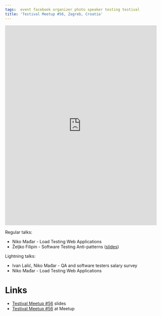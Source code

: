 ```yaml
---
tags:  event facebook organizer photo speaker testing testival
title: 'Testival Meetup #56, Zagreb, Croatia'
---
```

<iframe src="https://www.facebook.com/plugins/post.php?href=https%3A%2F%2Fwww.facebook.com%2Fmedia%2Fset%2F%3Fset%3Da.10157975394007290%26type%3D3&width=500" width="500" height="659" style="border:none;overflow:hidden" scrolling="no" frameborder="0" allowTransparency="true" allow="encrypted-media"></iframe>

Regular talks:

- Niko Mađar - Load Testing Web Applications
- Željko Filipin - Software Testing Anti-patterns ([slides](/assets/pdf/software-testing-anti-patterns-testival.pdf))

Lightning talks:

- Ivan Lalić, Niko Mađar - QA and software testers salary survey
- Niko Mađar - Load Testing Web Applications

# Links

- [Testival Meetup #56](https://github.com/zeljkofilipin/testival/tree/master/files/56) slides
- [Testival Meetup #56](https://www.meetup.com/testival/events/267686798/) at Meetup
